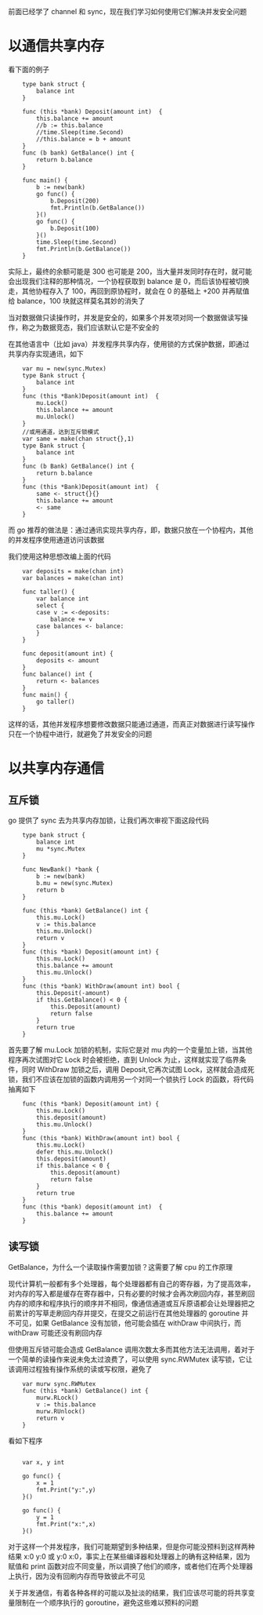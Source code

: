 前面已经学了 channel 和 sync，现在我们学习如何使用它们解决并发安全问题

# 以通信共享内存
看下面的例子

```
    type bank struct {
        balance int
    }

    func (this *bank) Deposit(amount int)  {
        this.balance += amount
        //b := this.balance
        //time.Sleep(time.Second)
        //this.balance = b + amount
    }
    func (b bank) GetBalance() int {
        return b.balance
    }

    func main() {
        b := new(bank)
        go func() {
            b.Deposit(200)
            fmt.Println(b.GetBalance())
        }()
        go func() {
            b.Deposit(100)
        }()
        time.Sleep(time.Second)
        fmt.Println(b.GetBalance())
    }
```

实际上，最终的余额可能是 300 也可能是 200，当大量并发同时存在时，就可能会出现我们注释的那种情况，一个协程获取到 balance 是 0，而后该协程被切换走，其他协程存入了 100，再回到原协程时，就会在 0 的基础上 +200 并再赋值给 balance，100 块就这样莫名其妙的消失了

当对数据做只读操作时，并发是安全的，如果多个并发项对同一个数据做读写操作，称之为数据竞态，我们应该默认它是不安全的

在其他语言中（比如 java）并发程序共享内存，使用锁的方式保护数据，即通过共享内存实现通讯，如下

```
    var mu = new(sync.Mutex)
    type Bank struct {
        balance int
    }
    func (this *Bank)Deposit(amount int)  {
        mu.Lock()
        this.balance += amount
        mu.Unlock()
    }
    //或用通道，达到互斥锁模式
    var same = make(chan struct{},1)
    type Bank struct {
        balance int
    }
    func (b Bank) GetBalance() int {
        return b.balance
    }
    func (this *Bank)Deposit(amount int)  {
        same <- struct{}{}
        this.balance += amount
        <- same
    }
```


而 go 推荐的做法是：通过通讯实现共享内存，即，数据只放在一个协程内，其他的并发程序使用通道访问该数据

我们使用这种思想改编上面的代码
```
    var deposits = make(chan int)
    var balances = make(chan int)

    func taller() {
        var balance int
        select {
        case v := <-deposits:
            balance += v
        case balances <- balance:
        }
    }

    func deposit(amount int) {
        deposits <- amount
    }
    func balance() int {
        return <- balances
    }
    func main() {
        go taller()
    }
```
这样的话，其他并发程序想要修改数据只能通过通道，而真正对数据进行读写操作只在一个协程中进行，就避免了并发安全的问题

# 以共享内存通信
## 互斥锁
go 提供了 sync 去为共享内存加锁，让我们再次审视下面这段代码
```
    type bank struct {
        balance int
        mu *sync.Mutex
    }

    func NewBank() *bank {
        b := new(bank)
        b.mu = new(sync.Mutex)
        return b
    }

    func (this *bank) GetBalance() int {
        this.mu.Lock()
        v := this.balance
        this.mu.Unlock()
        return v
    }
    func (this *bank) Deposit(amount int) {
        this.mu.Lock()
        this.balance += amount
        this.mu.Unlock()
    }
    func (this *bank) WithDraw(amount int) bool {
        this.Deposit(-amount)
        if this.GetBalance() < 0 {
            this.Deposit(amount)
            return false
        }
        return true
    }
```
首先要了解 mu.Lock 加锁的机制，实际它是对 mu 内的一个变量加上锁，当其他程序再次试图对它 Lock 时会被拒绝，直到 Unlock 为止，这样就实现了临界条件，同时 WithDraw 加锁之后，调用 Deposit,它再次试图 Lock，这样就会造成死锁，我们不应该在加锁的函数内调用另一个对同一个锁执行 Lock 的函数，将代码抽离如下
```
    func (this *bank) Deposit(amount int) {
        this.mu.Lock()
        this.deposit(amount)
        this.mu.Unlock()
    }
    func (this *bank) WithDraw(amount int) bool {
        this.mu.Lock()
        defer this.mu.Unlock()
        this.deposit(amount)
        if this.balance < 0 {
            this.deposit(amount)
            return false
        }
        return true
    }
    func (this *bank) deposit(amount int)  {
        this.balance += amount
    }
```

## 读写锁
GetBalance，为什么一个读取操作需要加锁？这需要了解 cpu 的工作原理

现代计算机一般都有多个处理器，每个处理器都有自己的寄存器，为了提高效率，对内存的写入都是缓存在寄存器中，只有必要的时候才会再次刷回内存，甚至刷回内存的顺序和程序执行的顺序并不相同，像通信通道或互斥原语都会让处理器把之前累计的写草走刷回内存并提交，在提交之前运行在其他处理器的 goroutine 并不可见，如果 GetBalance 没有加锁，他可能会插在 withDraw 中间执行，而 withDraw 可能还没有刷回内存

但使用互斥锁可能会造成 GetBalance 调用次数太多而其他方法无法调用，着对于一个简单的读操作来说未免太过浪费了，可以使用 sync.RWMutex 读写锁，它让该调用过程独有操作系统的读或写权限，避免了

```
    var murw sync.RWMutex
    func (this *bank) GetBalance() int {
        murw.RLock()
        v := this.balance
        murw.RUnlock()
        return v
    }
```

看如下程序
```

    var x, y int

	go func() {
		x = 1
		fmt.Print("y:",y)
	}()

	go func() {
		y = 1
		fmt.Print("x:",x)
	}()

```
对于这样一个并发程序，我们可能期望到多种结果，但是你可能没预料到这样两种结果 x:0 y:0 或 y:0 x:0，事实上在某些编译器和处理器上的确有这种结果，因为赋值和 print 函数对应不同变量，所以调换了他们的顺序，或者他们在两个处理器上执行，因为没有回刷内存而导致彼此不可见

关于并发通信，有着各种各样的可能以及扯淡的结果，我们应该尽可能的将共享变量限制在一个顺序执行的 goroutine，避免这些难以预料的问题